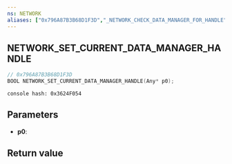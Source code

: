 ```yaml
---
ns: NETWORK
aliases: ["0x796A87B3B68D1F3D","_NETWORK_CHECK_DATA_MANAGER_FOR_HANDLE"]
---
```

## NETWORK_SET_CURRENT_DATA_MANAGER_HANDLE

```c
// 0x796A87B3B68D1F3D
BOOL NETWORK_SET_CURRENT_DATA_MANAGER_HANDLE(Any* p0);
```

```
console hash: 0x3624F054  
```

## Parameters
* **p0**:

## Return value
